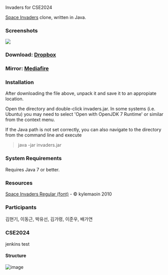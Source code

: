 Invaders for CSE2024

[Space Invaders](http://en.wikipedia.org/wiki/Space_Invaders) clone, written in Java.

### Screenshots

![](http://i.minus.com/ijt8HhaA8laZq.png)

### Download: [Dropbox](https://dl.dropboxusercontent.com/u/23829102/invaders.zip)

### Mirror: [Mediafire](http://www.mediafire.com/download/kwv9s90j9i1o4kc/invaders.zip)

### Installation

After downloading the file above, unpack it and save it to an appropiate location.

Open the directory and double-click invaders.jar. In some systems (i.e. Ubuntu) you may need to select 'Open with OpenJDK 7 Runtime' or similar from the context menu.

If the Java path is not set correctly, you can also navigate to the directory from the command line and execute

>java -jar invaders.jar

### System Requirements

Requires Java 7 or better.

### Resources

[Space Invaders Regular (font)](http://www.fonts2u.com/space-invaders-regular.font) - &copy; kylemaoin 2010

### Participants

김현기, 이동근, 박유선, 김가령, 이준우, 배가연

### CSE2024
jenkins test
#### Structure

![image](https://user-images.githubusercontent.com/59571464/139381761-f9ddffb4-7767-437a-90aa-6517cf571acb.png)
